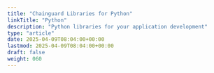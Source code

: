 ```yaml
---
title: "Chainguard Libraries for Python"
linkTitle: "Python"
description: "Python libraries for your application development"
type: "article"
date: 2025-04-09T08:04:00+00:00
lastmod: 2025-04-09T08:04:00+00:00
draft: false
weight: 060
---
```

